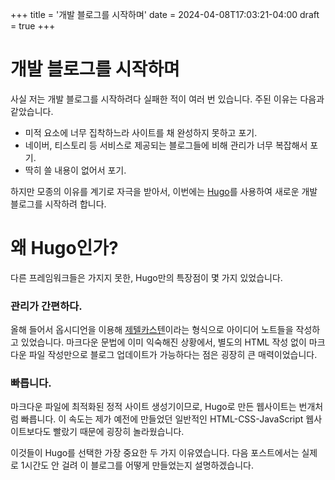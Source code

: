 +++
title = '개발 블로그를 시작하며'
date = 2024-04-08T17:03:21-04:00
draft = true
+++

# 개발 블로그를 시작하며
사실 저는 개발 블로그를 시작하려다 실패한 적이 여러 번 있습니다. 주된 이유는 다음과 같았습니다.

- 미적 요소에 너무 집착하느라 사이트를 채 완성하지 못하고 포기.
- 네이버, 티스토리 등 서비스로 제공되는 블로그들에 비해 관리가 너무 복잡해서 포기.
- 딱히 쓸 내용이 없어서 포기.

하지만 모종의 이유를 계기로 자극을 받아서, 이번에는 [Hugo](https://gohugo.io)를 사용하여 새로운 개발 블로그를 시작하려 합니다.

# 왜 Hugo인가?
다른 프레임워크들은 가지지 못한, Hugo만의 특장점이 몇 가지 있었습니다.

### 관리가 간편하다.
올해 들어서 옵시디언을 이용해 [제텔카스텐](https://ko.wikipedia.org/wiki/메모_상자)이라는 형식으로 아이디어 노트들을 작성하고 있었습니다. 마크다운 문법에 이미 익숙해진 상황에서, 별도의 HTML 작성 없이 마크다운 파일 작성만으로 블로그 업데이트가 가능하다는 점은 굉장히 큰 매력이었습니다.

### 빠릅니다.
마크다운 파일에 최적화된 정적 사이트 생성기이므로, Hugo로 만든 웹사이트는 번개처럼 빠릅니다. 이 속도는 제가 예전에 만들었던 일반적인 HTML-CSS-JavaScript 웹사이트보다도 빨랐기 때문에 굉장히 놀라웠습니다.

이것들이 Hugo를 선택한 가장 중요한 두 가지 이유였습니다. 다음 포스트에서는 실제로 1시간도 안 걸려 이 블로그를 어떻게 만들었는지 설명하겠습니다.